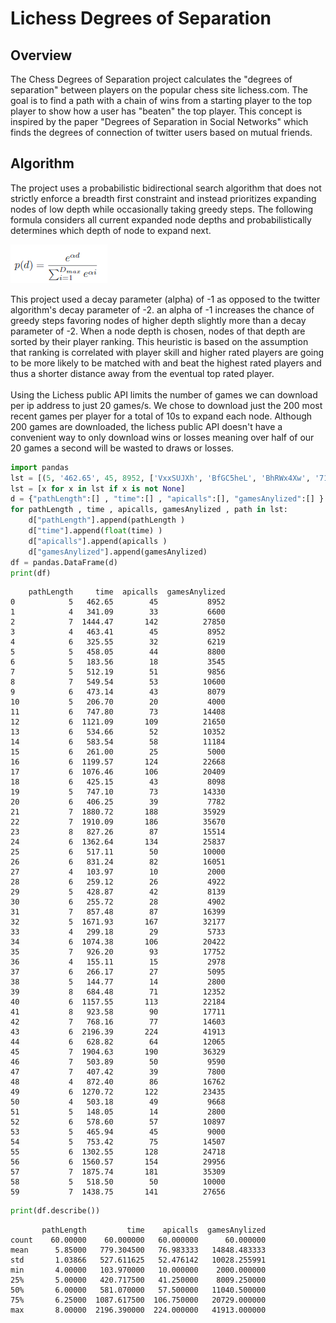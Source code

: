 <h1> Lichess Degrees of Separation</h1>

<h2> Overview</h2>

The Chess Degrees of Separation project calculates the "degrees of separation" between players on the popular chess site lichess.com. The goal is to find a path with a chain of wins from a starting player to the top player to show how a user has "beaten" the top player. This concept is inspired by the paper "Degrees of Separation in Social Networks" which finds the degrees of connection of twitter users based on mutual friends. 

<h2>Algorithm</h2>

The project uses a probabilistic bidirectional search algorithm that does not strictly enforce a breadth first constraint and instead prioritizes expanding nodes of low depth while occasionally taking greedy steps. The following formula considers all current expanded node depths and probabilistically determines which depth of node to expand next.

![image.png](image1.PNG)

This project used a decay parameter (alpha) of -1 as opposed to the twitter algorithm's decay parameter of -2. an alpha of -1 increases the chance of greedy steps favoring nodes of higher depth slightly more than a decay parameter of -2. When a node depth is chosen, nodes of that depth are sorted by their player ranking. This heuristic is based on the assumption that ranking is correlated with player skill and higher rated players are going to be more likely to be matched with and beat the highest rated players and thus a shorter distance away from the eventual top rated player. \
\
Using the Lichess public API limits the number of games we can download per ip address to just 20 games/s. We chose to download just the 200 most recent games per player for a total of 10s to expand each node. Although 200 games are downloaded, the lichess public API doesn't have a convenient way to only download wins or losses meaning over half of our 20 games a second will be wasted to draws or losses.


```python
import pandas
lst = [(5, '462.65', 45, 8952, ['VxxSUJXh', 'BfGC5heL', 'BhRWx4Xw', '71iAZQeC', '70Gjah7L']), (4, '341.09', 33, 6600, ['azbQLmZM', 'gdEIEmfL', 'NRFBhar0', '2QQHmcnC']), (7, '1444.47', 142, 27850, ['AbPj0Yvs', 'vXwWniQm', 'AjrPXQMm', 'SCHgkbj8', '5nVPua2c', 'pgMZoC6p', 'kHzZLMXD']), (4, '463.41', 45, 8952, ['6MbS3Bu2', 'JuueMO0B', 'WtidaK0x', 'wxGU9kgC']), (6, '325.55', 32, 6219, ['Wgl8iD6U', 'Er5za1PA', 'pyj2WyO0', 'HuahfbiR', 'Cu1tYeFz', 'b5lfRyVA']), (5, '458.05', 44, 8800, ['vIY47btF', 'f319CyWD', 'bKvGu7EK', '27HDtUDv', 'b5lfRyVA']), (5, '183.56', 18, 3545, ['7BU7ZszI', '3JQYqdCZ', 'ht0n6xbk', 'vN8ck1Oi', 'jOMUHlUr']), (5, '512.19', 51, 9856, ['6MbS3Bu2', 'b5G0bvHO', 'aP9Kn7Y4', 'q0LxW7Na', 'JlzLz1VT']), (7, '549.54', 53, 10600, ['WFG7GvQf', '8mW6XAAv', '00vtNamV', 'qTi3nDlr', 'vAne0m3H', 'KD2xFmMf', 'EJGuzlRY']), (6, '473.14', 43, 8079, ['WFG7GvQf', '8mW6XAAv', 'XQkohSiP', 'qoEjIUpR', 'WvaZATBU', 'QfO3FuqF']), (5, '206.70', 20, 4000, ['06NusvNP', 'kqhLvqJw', 'zDNRRZCg', 'uZGotwHH', 'b5lfRyVA']), (6, '747.80', 73, 14408, ['Y11Nej4q', 'DyXecVKW', 'cfvjOgpW', 'YZOQA4Iu', 'ofvnBOj7', 'prWUXogW']), (6, '1121.09', 109, 21650, ['34EL7aen', 'RxvQveaV', 'eolwR0ww', 'VVUEFXNl', 'XHyuOu7E', '2QQHmcnC']), (6, '534.66', 52, 10352, ['Jgms4A1T', 'Z4ut8res', '47LKp04J', 'xJiRs20I', 'YvwkP1LK', '2QQHmcnC']), (6, '583.54', 58, 11184, ['fCnH3j5e', '0urjhulW', 'hwi8Qy7x', '9OP2m7l0', '5rnadTEk', 'Q6EIBNtI']), (6, '261.00', 25, 5000, ['b5lfRyVA', 'YcMrA9Va', 'o6auHNu5', '7sGZaM0v', 'gdBYV8WF', 'MufgGwDb']), (6, '1199.57', 124, 22668, ['fsjVmC0S', '30ufL5wi', 'cOpRttlK', 'jHLoZv33', '8mW6XAAv', 'WFG7GvQf']), (6, '1076.46', 106, 20409, ['5vwsRYIA', 'Ooc57mRn', 'ScNAfdPt', 'NLnHqrh5', 'tnrJWMlJ', 'oXd5iwcd']), (6, '425.15', 43, 8098, ['6MbS3Bu2', 'b5G0bvHO', 'jDheFZv5', '4I3yXc4w', 'N2UB6QDi', 'pz3E9Lb1']), (5, '747.10', 73, 14330, ['NdYThwAU', 'SjjC6488', 'aujtDB06', 'XYY6U6vx', 'B7eAm5CS']), (6, '406.25', 39, 7782, ['6MbS3Bu2', 'yPfs4fc0', 'zTzaUDai', '9A78G5i2', 'lDna5Ocy', 'XyBd0Q9w']), (7, '1880.72', 188, 35929, ['OBRYPiJ0', '8uGQVdjM', 'am9gCnVa', 'Y34Mn4rq', 'odUUiWQx', 'EF6hsyKs', 'VxxSUJXh']), (7, '1910.09', 186, 35670, ['gGYTytk3', 'nozIJcug', 'lK8FskD5', 'KZfdg0mJ', 'CzL8kDpN', '52ITtJbQ', 'PgwxbdCX']), (8, '827.26', 87, 15514, ['B7eAm5CS', 'ZWXezYe7', 'Vy9wxXJ7', 'PBsJYWLI', 'XV8WLIY2', 'g1ijuVVP', 'yHcTgysn', 'IBcckXse']), (6, '1362.64', 134, 25837, ['5vwsRYIA', 'jnE8HA8H', 'KSIhWcZZ', 'BYomuhnC', 'GtKjdQcR', 'yLUsiIg8']), (6, '517.11', 50, 10000, ['CIUIr6mE', 'rvicAQYs', 'r1fJfDDw', '1BDtZsdK', 'Crc0nzwW', 'b5lfRyVA']), (6, '831.24', 82, 16051, ['gsU9WcU2', 'hgFhddlS', 'zvDa0z3u', 'VlCeEFpD', 'YCSJeJcA', '2QQHmcnC']), (4, '103.97', 10, 2000, ['2QQHmcnC', 'YCSJeJcA', 'ilDkyw8o', '0Vw2E95R']), (6, '259.12', 26, 4922, ['Vi7obTSJ', 'hZcojKRe', 'CHdbUHC5', 'mc2Hl99K', 'vmRffo3K', 'b5lfRyVA']), None, (5, '428.87', 42, 8139, ['S8DtH4L5', '8nZdGVQS', 'VmYDX7Dr', 'YCSJeJcA', '2QQHmcnC']), (6, '255.72', 28, 4902, ['YXIJSGK4', 'DThnIJqQ', 'IpPz9fsf', 'SU6He0S5', 'YcMrA9Va', 'b5lfRyVA']), None, (7, '857.48', 87, 16399, ['WpPVOEw4', 'ZBZWsdMi', 'lmMQvxHI', 'pOXPdnPh', 'W7q2xEcf', 'C33eGI0m', 'fCnH3j5e']), None, (5, '1671.93', 167, 32177, ['sHOOQID2', 'ylhlhTDp', 'PyeVTBy8', 'pgMZoC6p', 'kHzZLMXD']), None, (4, '299.18', 29, 5733, ['btGjwSpN', 'IJCxCitq', 'S40HhK5u', 'B7eAm5CS']), (6, '1074.38', 106, 20422, ['5vwsRYIA', 'Ooc57mRn', 'ScNAfdPt', 'NLnHqrh5', 'tnrJWMlJ', 'oXd5iwcd']), (7, '926.20', 93, 17752, ['fCnH3j5e', 'mJA43MjJ', 'SgF9IjQK', 'aHgmUMNR', 'hwhZwScP', 'wjtVFdsq', '3LnlrRYl']), (4, '155.11', 15, 2978, ['B7eAm5CS', 'XPZ2JiNM', 'bTDVF0ik', 'apkAVqT8']), (6, '266.17', 27, 5095, ['awjbcbsu', 'XUv9bMcv', 't25WXJQu', 'mxoQa7fP', '0sP7isTx', 'b5lfRyVA']), (5, '144.77', 14, 2800, ['y0xY9OAr', 'WObBZ9DE', 'bLnh4Xd7', 'sGu63GZQ', 'LcswpFh4']), (8, '684.48', 71, 12352, ['zS6sploY', 'SjWDHKEJ', 'bhne8aux', 'QBGlVdRH', 'm2ARtV7J', 'lbMeWggx', 'XJejNctT', 'fCnH3j5e']), (6, '1157.55', 113, 22184, ['B7eAm5CS', '7ccTUqys', 'xinj7d28', 'wycirxKi', 'XMz70LLb', 'k8Mi5Mdr']), (8, '923.58', 90, 17711, ['VxxSUJXh', 'EF6hsyKs', 'odUUiWQx', 'd2mjwvQt', 'koHwnUs9', 'CmTuaM3A', 'JRcl8O2y', 'lY7NRmgX']), (7, '768.16', 77, 14603, ['kHzZLMXD', 'pgMZoC6p', 'RMcvfKC0', '1jnlCNSw', 'BMgDUcaq', '1OoBhqki', '4RB4o2qS']), (6, '2196.39', 224, 41913, ['EYr99Byo', '4fyAgeNI', 'ObIbRjn1', 'li54JNJX', 'XYY6U6vx', 'B7eAm5CS']), (6, '628.82', 64, 12065, ['6MbS3Bu2', 'CLddf0Bh', 'EKQWuyOV', '5FJEVzAh', 'khZnkshN', 'l0DhQX1v']), (7, '1904.63', 190, 36329, ['OBRYPiJ0', '8uGQVdjM', 'am9gCnVa', 'Y34Mn4rq', 'odUUiWQx', 'EF6hsyKs', 'VxxSUJXh']), (7, '503.89', 50, 9590, ['5vwsRYIA', 't2Wvi0rD', 'KfybSB9R', 'OLe4VAms', 'NtyxuOo6', 'aTHHtPA9', 'vpDXPXIg']), (7, '407.42', 39, 7800, ['YAm33IOk', 'tAiBDDP3', 'RmCfWDiv', 'hi8xhJbM', '8rmb8UHb', 'ghEji2s0', '2QQHmcnC']), (4, '872.40', 86, 16762, ['fCnH3j5e', 'bOwvduMZ', 'hGMR7M6A', 'pC09TUcX']), (6, '1270.72', 122, 23435, ['fCnH3j5e', 'mJA43MjJ', 'NnoHDAJN', 'CzL8kDpN', '52ITtJbQ', 'PgwxbdCX']), (4, '503.18', 49, 9668, ['fCnH3j5e', 'mJA43MjJ', 'PTocTGnv', 'DoiLZc5Z']), (5, '148.05', 14, 2800, ['5vwsRYIA', 't2Wvi0rD', 'FMjF7Mi1', 'LPS6Dlm4', 'FkNZAonL']), (6, '578.60', 57, 10897, ['B7eAm5CS', 'ZWXezYe7', 'Fiuntxor', 'T517GJT1', 'IQ5mnWXl', 'm0Y2eYV4']), (5, '465.94', 45, 9000, ['6MbS3Bu2', 'hFVzTCqJ', '1NTutVge', 'QFvlSRAv', 'DS76celi']), (5, '753.42', 75, 14507, ['fCnH3j5e', 'XJejNctT', '0ynMcrvD', 'EBYlBgon', '8UQyX9tq']), (6, '1302.55', 128, 24718, ['pZm0qB3k', 'd5Wy0wAq', 'OHkOJ9CG', 'p5TrRzis', 'mJA43MjJ', 'fCnH3j5e']), (6, '1560.57', 154, 29956, ['B7eAm5CS', 'ZWXezYe7', 'Fiuntxor', 'yIhRrvfk', '0c6NuOYG', 'vHyTQRdJ']), (7, '1875.74', 181, 35309, ['gGYTytk3', 'LYs8vudD', 'tgtjCWZd', 'HzbAnfNs', '2Fb5xa3f', '74IaH1IL', '95iPbKpC']), (5, '518.50', 50, 10000, ['o0rX1kou', 'NJW2clec', 'huIiOJbA', 'Zb0IsVVe', 'fCnH3j5e']), (7, '1438.75', 141, 27656, ['kHzZLMXD', 'pgMZoC6p', 'gj010UWW', 'hiNpj9Py', 'stIam3If', '7xNWdIou', 'u5zkG1EH'])]
lst = [x for x in lst if x is not None]
d = {"pathLength":[] , "time":[] , "apicalls":[], "gamesAnylized":[] }
for pathLength , time , apicalls, gamesAnylized , path in lst:
    d["pathLength"].append(pathLength )
    d["time"].append(float(time) )
    d["apicalls"].append(apicalls )
    d["gamesAnylized"].append(gamesAnylized)
df = pandas.DataFrame(d)
print(df)

```

        pathLength     time  apicalls  gamesAnylized
    0            5   462.65        45           8952
    1            4   341.09        33           6600
    2            7  1444.47       142          27850
    3            4   463.41        45           8952
    4            6   325.55        32           6219
    5            5   458.05        44           8800
    6            5   183.56        18           3545
    7            5   512.19        51           9856
    8            7   549.54        53          10600
    9            6   473.14        43           8079
    10           5   206.70        20           4000
    11           6   747.80        73          14408
    12           6  1121.09       109          21650
    13           6   534.66        52          10352
    14           6   583.54        58          11184
    15           6   261.00        25           5000
    16           6  1199.57       124          22668
    17           6  1076.46       106          20409
    18           6   425.15        43           8098
    19           5   747.10        73          14330
    20           6   406.25        39           7782
    21           7  1880.72       188          35929
    22           7  1910.09       186          35670
    23           8   827.26        87          15514
    24           6  1362.64       134          25837
    25           6   517.11        50          10000
    26           6   831.24        82          16051
    27           4   103.97        10           2000
    28           6   259.12        26           4922
    29           5   428.87        42           8139
    30           6   255.72        28           4902
    31           7   857.48        87          16399
    32           5  1671.93       167          32177
    33           4   299.18        29           5733
    34           6  1074.38       106          20422
    35           7   926.20        93          17752
    36           4   155.11        15           2978
    37           6   266.17        27           5095
    38           5   144.77        14           2800
    39           8   684.48        71          12352
    40           6  1157.55       113          22184
    41           8   923.58        90          17711
    42           7   768.16        77          14603
    43           6  2196.39       224          41913
    44           6   628.82        64          12065
    45           7  1904.63       190          36329
    46           7   503.89        50           9590
    47           7   407.42        39           7800
    48           4   872.40        86          16762
    49           6  1270.72       122          23435
    50           4   503.18        49           9668
    51           5   148.05        14           2800
    52           6   578.60        57          10897
    53           5   465.94        45           9000
    54           5   753.42        75          14507
    55           6  1302.55       128          24718
    56           6  1560.57       154          29956
    57           7  1875.74       181          35309
    58           5   518.50        50          10000
    59           7  1438.75       141          27656
    


```python
print(df.describe())
```

           pathLength         time    apicalls  gamesAnylized
    count    60.00000    60.000000   60.000000      60.000000
    mean      5.85000   779.304500   76.983333   14848.483333
    std       1.03866   527.611625   52.476142   10028.255991
    min       4.00000   103.970000   10.000000    2000.000000
    25%       5.00000   420.717500   41.250000    8009.250000
    50%       6.00000   581.070000   57.500000   11040.500000
    75%       6.25000  1087.617500  106.750000   20729.000000
    max       8.00000  2196.390000  224.000000   41913.000000
    


```python

```
